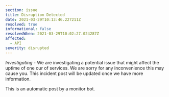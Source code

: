 ```yaml
---
section: issue
title: Disruption Detected
date: 2021-03-29T10:13:46.227211Z
resolved: true
informational: false
resolvedWhen: 2021-03-29T10:02:27.024287Z
affected:
  - API
severity: disrupted
---
```

*Investigating* - We are investigating a potential issue that might affect the uptime of one our of services. We are sorry for any inconvenience this may cause you. This incident post will be updated once we have more information.

This is an automatic post by a monitor bot.
        